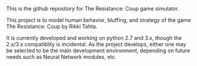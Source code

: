 This is the github repository for The Resistance: Coup game simulator.

This project is to model human behavior, bluffing, and strategy of the game The Resistance: Coup by Rikki Tahta.

It is currently developed and working on python 2.7 and 3.x, though the 2.x/3.x compatiblity is incidental.  As the project develops, either one may be selected to be the main development environment, depending on future needs such as Neural Network modules, etc.